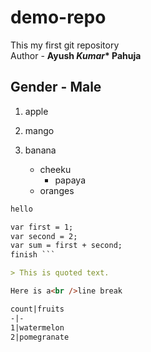 # demo-repo
This my first git repository
<br>
Author - **Ayush *Kumar*\* Pahuja**   
## Gender - Male
1. apple
2. mango
3. banana

   - cheeku
      - papaya
   - oranges

```markdown here
hello

var first = 1;
var second = 2;
var sum = first + second;
finish ```

> This is quoted text.

Here is a<br />line break

count|fruits
-|-
1|watermelon
2|pomegranate
